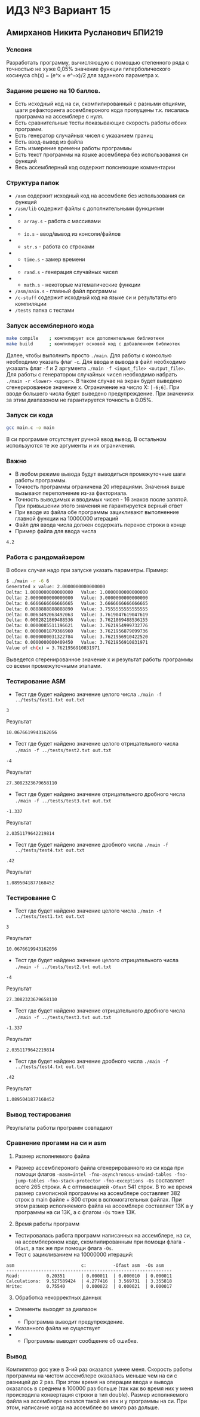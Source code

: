 # ИДЗ №3 Вариант 15
## Амирханов Никита Русланович БПИ219

### Условия
Разработать программу, вычисляющую с помощью степенного ряда
с точностью не хуже 0,05% значение функции гиперболического
косинуса ch(x) = (e^x + e^−x)/2 для заданного параметра x.

### Задание решено на 10 баллов.
 - Есть исходный код на си, скомпилированный с разными опциями, шаги рефакторинга ассемблероного кода пропущены т.к. писалась программа на ассемблере с нуля.
 - Есть сравнительные тесты показывающие скорость работы обоих программ.
 - Есть генератор случайных чисел с указанием границ
 - Есть ввод-вывод из файла
 - Есть измерение времени работы программы
 - Есть текст программы на языке ассемблера без использования си функций
 - Весь ассемблерный код содержит поясняющие комментарии

### Структура папок
 - `/asm` содержит исходный код на ассембеле без использования си функций
 - `/asm/lib` содержит файлы с дополнительными функциями
 - - `array.s` - работа с массивами
 - - `io.s` - ввод/вывод из консоли/файлов
 - - `str.s` - работа со строками
 - - `time.s` - замер времени
 - - `rand.s` - генерация случайных чисел
 - - `math.s` - некоторые математические функции
 - `/asm/main.s` - главный файл программы
 - `/c-stuff` содержит исходный код на языке си и результаты его компиляции
 - `/tests` папка с тестами

### Запуск ассемблерного кода
```sh
make compile    ; компилирует все дополнительные библиотеки
make build      ; компилирует основой код с добавлением библиотек
```
Далее, чтобы выполнить просто `./main`. Для работы с консолью необходимо указать флаг `-c`. Для ввода и вывода в файл необходимо укзазать флаг `-f` и 2 аргумента `./main -f <input_file> <output_file>`. Для работы с генератором случайных чисел необходимо набрать `./main -r <lower> <upper>`. В таком случае на экран будет выведено сгенерированное значение x. Ограничение на число X: `[-6;6]`. При вводе большего числа будет выведено предупреждение. При значениях за этим диапазоном не гарантируется точность в 0.05%.

### Запуск си кода
```sh
gcc main.c -o main
```
В си программе отсутствует ручной ввод вывод. В остальном используются те же аргументы и их ограничения.

### Важно
 - В любом режиме вывода будут выводиться промежуточные шаги работы программы.
 - Точность программы ограничена 20 итерациями. Значения выше вызывают переполнение из-за факториала.
 - Точность выводимых и вводимых чисел - 16 знаков после запятой. При привышении этого значения не гарантируется верный ответ
 - При вводе из файла обе программы зацикливают выполненние главной функции на 10000000 итераций
 - Файл для ввода числа должен содержать перенос строки в конце
 - Пример файла для ввода числа
```
4.2

```

### Работа с рандомайзером
В обоих случая надо при запуске указать параметры. Пример:
```sh
$ ./main -r -6 6
Generated x value: 2.0000000000000000
Delta: 1.0000000000000000   Value: 1.0000000000000000
Delta: 2.0000000000000000   Value: 3.0000000000000000
Delta: 0.6666666666666665   Value: 3.6666666666666665
Delta: 0.0888888888888890   Value: 3.7555555555555555
Delta: 0.0063492063492063   Value: 3.7619047619047619
Delta: 0.0002821869488536   Value: 3.7621869488536155
Delta: 0.0000085511196621   Value: 3.7621954999732776
Delta: 0.0000001879366960   Value: 3.7621956879099736
Delta: 0.0000000031322784   Value: 3.7621956910422520
Delta: 0.0000000000409450   Value: 3.7621956910831971
Value of ch(x) = 3.7621956910831971
```
Выведется сгеренированное значение x и результат работы программы со всеми промежуточными этапами.

### Тестирование ASM
 - Тест где будет найдено значение целого числа `./main -f ../tests/test1.txt out.txt`
 ```
 3
 ```
 Результат
 ```
 10.0676619943162056
 ```
 - Тест где будет найдено значение целого отрицательного числа `./main -f ../tests/test2.txt out.txt`
 ```
 -4
 ```
 Результат
 ```
 27.3082323679658110
 ```
 - Тест где будет найдено значение отрицательного дробного числа `./main -f ../tests/test3.txt out.txt`
 ```
 -1.337
 ```
 Результат
 ```
 2.0351179642219814
 ```
 - Тест где будет найдено значение дробного числа `./main -f ../tests/test4.txt out.txt`
 ```
 .42
 ```
 Результат
 ```
 1.0895041877168452
 ```

### Тестирование C
 - Тест где будет найдено значение целого числа `./main -f ../tests/test1.txt out.txt`
 ```
 3
 ```
 Результат
 ```
 10.0676619943162056
 ```
 - Тест где будет найдено значение целого отрицательного числа `./main -f ../tests/test2.txt out.txt`
 ```
 -4
 ```
 Результат
 ```
 27.3082323679658110
 ```
 - Тест где будет найдено значение отрицательного дробного числа `./main -f ../tests/test3.txt out.txt`
 ```
 -1.337
 ```
 Результат
 ```
 2.0351179642219814
 ```
 - Тест где будет найдено значение дробного числа `./main -f ../tests/test4.txt out.txt`
 ```
 .42
 ```
 Результат
 ```
 1.0895041877168452
 ```

### Вывод тестирования
Результаты работы программ совпадают

### Сравнение прогамм на си и asm
1. Размер исполняемого файла
 - Размер ассемблероного файла сгенерированного из си кода при помощи флагов `-masm=intel -fno-asynchronous-unwind-tables -fno-jump-tables -fno-stack-protector -fno-exceptions -Os` составляет всего 265 строки. А с оптимизацией `-Ofast` 541 строк. В то же время размер самописной программы на ассемблере составляет 382 строк в main файле + 800 строк в вспомогательных файлах. При этом размер исполняемого файла на ассемблере составляет 13K а у программы на си 13K, а с флагом `-Os` тоже 13K.
2. Время работы программ 
 - Тестировалась работа программ написанных на ассемблере, на си, на ассемблероном коде, скомпилированным при помощи флага `-Ofast`, а так же при помощи флага `-Os`.
 - Тест с зацикливанием на 10000000 итераций:
 ```
asm                         c:          -Ofast asm  -Os asm  
--------------------------------------------------------------
Read:          0.20351      | 0.000011  | 0.000010  | 0.000011
Calculations:  9.527589424  | 4.277416  | 3.569731  | 3.355818
Write:         0.75540      | 0.000022  | 0.000021  | 0.000017
```
 3. Обработка некорректных данных
  - Элементы выходят за диапазон
  - - Программа выводит предупреждение.
  - Указанного файла не существует
  - - Программы выводят сообщение об ошибке.



### Вывод
Компилятор gcc уже в 3-ий раз оказался умнее меня. Скорость работы программы на чистом ассемблере оказалась меньше чем на си с разницей до 2 раз. При этом время на операции ввода и вывода оказалось в среднем в 100000 раз больше (так как во время них у меня происходила конвертация строки в тип double). Размер исполняемого файла на ассемблере оказлся такой же как и у программы на си. При этом, написание когда на ассемблее во много раз дольше.
